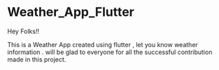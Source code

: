 # Weather_App_Flutter
Hey Folks!!

This is a Weather App created using flutter , let you know weather information . 
will be glad to everyone for all the successful contribution made in this project.
